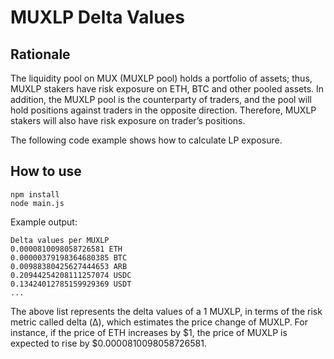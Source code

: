 # MUXLP Delta Values

## Rationale

The liquidity pool on MUX (MUXLP pool) holds a portfolio of assets; thus, MUXLP stakers have risk exposure on ETH, BTC and other pooled assets. In addition, the MUXLP pool is the counterparty of traders, and the pool will hold positions against traders in the opposite direction. Therefore, MUXLP stakers will also have risk exposure on trader’s positions.

The following code example shows how to calculate LP exposure.

## How to use

```
npm install
node main.js
```

Example output:

```
Delta values per MUXLP
0.0000810098058726581 ETH
0.00000379198364680385 BTC
0.00988380425627444653 ARB
0.20944254208111257074 USDC
0.13424012785159929369 USDT
...
```

The above list represents the delta values of a 1 MUXLP, in terms of the risk metric called delta (Δ), which estimates the price change of MUXLP. For instance, if the price of ETH increases by $1, the price of MUXLP is expected to rise by $0.0000810098058726581.

